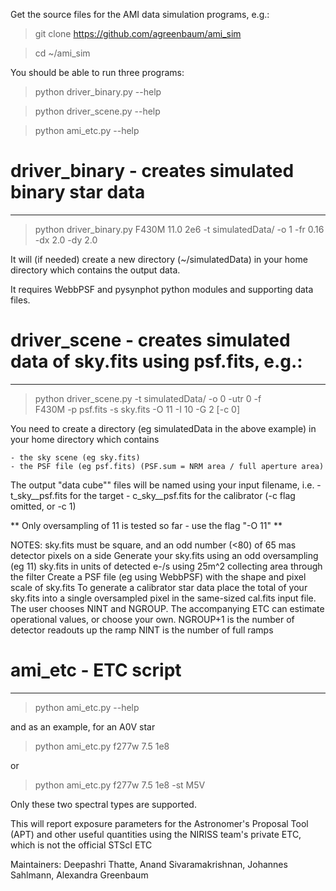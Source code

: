 Get the source files for the AMI data simulation programs, e.g.: 

> git clone https://github.com/agreenbaum/ami_sim

> cd ~/ami_sim

You should be able to run three programs:
> python driver_binary.py --help

> python driver_scene.py --help

> python ami_etc.py --help


# driver_binary  -  creates simulated binary star data
----------------

> python driver_binary.py F430M 11.0 2e6 -t simulatedData/ -o 1 -fr 0.16 -dx 2.0 -dy 2.0


It will (if needed) create a new directory (~/simulatedData) in your home
directory which contains the output data.

It requires WebbPSF and pysynphot python modules and supporting data files.



# driver_scene  -  creates simulated data of sky.fits using psf.fits, e.g.:
---------------

> python driver_scene.py -t simulatedData/ -o 0 -utr 0 -f \
    F430M -p psf.fits -s sky.fits -O 11 -I 10 -G 2 [-c 0]
    

	
You need to create a directory (eg simulatedData in the above example) in your home directory which contains 

	- the sky scene (eg sky.fits)
	- the PSF file (eg psf.fits) (PSF.sum = NRM area / full aperture area)

The output "data cube"" files will be named using your input filename,  i.e. 
	- t_sky__psf.fits  for the target
	- c_sky__psf.fits for the calibrator (-c flag omitted, or -c 1)


** Only oversampling of 11 is tested so far - use the flag "-O 11" **

NOTES: 
	sky.fits must be square, and an odd number (<80) of 65 mas detector pixels on a side
	Generate your sky.fits using an odd oversampling (eg 11)
	sky.fits in units of detected e-/s using 25m^2 collecting area through the filter
	Create a PSF file (eg using WebbPSF) with the shape and pixel scale of sky.fits
	To generate a calibrator star data place the total of your sky.fits into a single oversampled pixel in the same-sized cal.fits input file.
	The user chooses NINT and NGROUP.  The accompanying ETC can estimate operational values, or choose your own.
		NGROUP+1 is the number of detector readouts up the ramp
		NINT is the number of full ramps


# ami_etc  -   ETC script
----------

> python ami_etc.py --help

and as an example, for an A0V star

> python ami_etc.py f277w 7.5 1e8 

 or
 
> python ami_etc.py f277w 7.5 1e8  -st M5V
 
Only these two spectral types are supported.

This will report exposure parameters for the Astronomer's Proposal Tool (APT) and other useful quantities using the NIRISS team's private ETC, which is not the official STScI ETC



Maintainers: Deepashri Thatte, Anand Sivaramakrishnan, Johannes Sahlmann, Alexandra Greenbaum

